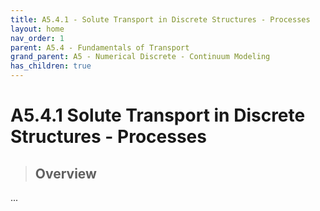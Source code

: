 ```yaml
---
title: A5.4.1 - Solute Transport in Discrete Structures - Processes
layout: home
nav_order: 1
parent: A5.4 - Fundamentals of Transport
grand_parent: A5 - Numerical Discrete - Continuum Modeling
has_children: true
---
```


<script
  src="https://cdn.mathjax.org/mathjax/latest/MathJax.js?config=TeX-AMS-MML_HTMLorMML"
  type="text/javascript">
</script>

# A5.4.1 Solute Transport in Discrete Structures - Processes


> ## Overview
>
> 

...
